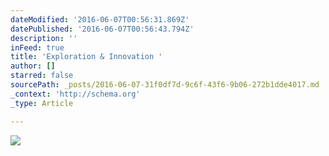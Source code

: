 ```yaml
---
dateModified: '2016-06-07T00:56:31.869Z'
datePublished: '2016-06-07T00:56:43.794Z'
description: ''
inFeed: true
title: 'Exploration & Innovation '
author: []
starred: false
sourcePath: _posts/2016-06-07-31f0df7d-9c6f-43f6-9b06-272b1dde4017.md
_context: 'http://schema.org'
_type: Article

---
```

![](https://the-grid-user-content.s3-us-west-2.amazonaws.com/7a92ca27-62ae-4d05-a5a0-ae7a1139cca0.jpg)